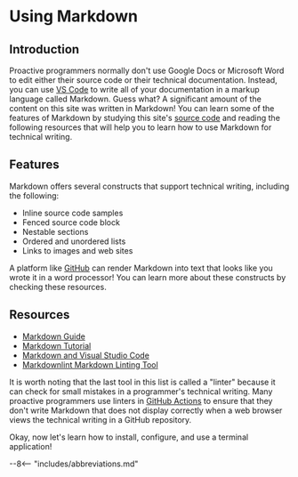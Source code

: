 # Using Markdown

## Introduction

Proactive programmers normally don't use Google Docs or Microsoft Word to edit
either their source code or their technical documentation. Instead, you can use
[VS Code](../technical-skills/using-vscode.md) to write all of your
documentation in a markup language called Markdown. Guess what? A significant
amount of the content on this site was written in Markdown! You can learn some
of the features of Markdown by studying this site's [source
code](https://github.com/ProactiveProgrammers/www.proactiveprogrammers.com) and
reading the following resources that will help you to learn how to use Markdown
for technical writing.

## Features

Markdown offers several constructs that support technical writing, including the
following:

* Inline source code samples
* Fenced source code block
* Nestable sections
* Ordered and unordered lists
* Links to images and web sites

A platform like [GitHub](https://github.com/) can render Markdown into text that
looks like you wrote it in a word processor! You can learn more about these
constructs by checking these resources.

## Resources

- [Markdown Guide](https://www.markdownguide.org/)
- [Markdown Tutorial](https://www.markdowntutorial.com/)
- [Markdown and Visual Studio Code](https://code.visualstudio.com/docs/languages/markdown)
- [Markdownlint Markdown Linting Tool](https://github.com/markdownlint/markdownlint)

It is worth noting that the last tool in this list is called a "linter" because
it can check for small mistakes in a programmer's technical writing. Many
proactive programmers use linters in [GitHub
Actions](https://github.com/features/actions) to ensure that they don't write
Markdown that does not display correctly when a web browser views the technical
writing in a GitHub repository.

Okay, now let's learn how to install, configure, and use a terminal application!

--8<-- "includes/abbreviations.md"
